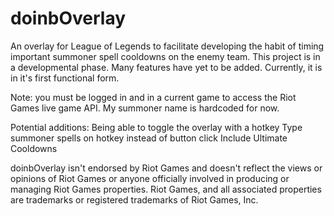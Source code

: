 # doinbOverlay

An overlay for League of Legends to facilitate developing the habit of timing important summoner spell cooldowns on the enemy team. This project is in a developmental phase. Many features have yet to be added. Currently, it is in it's first functional form.

Note: you must be logged in and in a current game to access the Riot Games live game API.
My summoner name is hardcoded for now.

Potential additions:
  Being able to toggle the overlay with a hotkey
  Type summoner spells on hotkey instead of button click
  Include Ultimate Cooldowns


doinbOverlay isn't endorsed by Riot Games and doesn't reflect the views or opinions of Riot Games or anyone officially involved in producing or managing Riot Games properties. Riot Games, and all associated properties are trademarks or registered trademarks of Riot Games, Inc.

